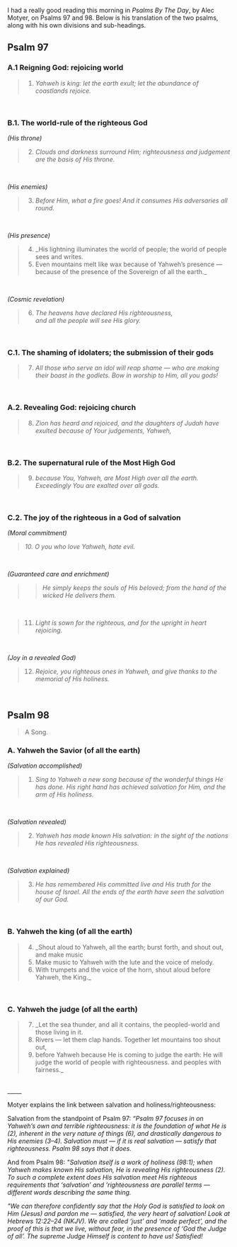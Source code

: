 I had a really good reading this morning in _Psalms By The Day_, by Alec Motyer, on Psalms 97 and 98. Below is his translation of the two psalms, along with his own divisions and sub-headings.
<br>

## Psalm 97
### A.1 Reigning God: rejoicing world
> 1.  _Yahweh is king:
let the earth exult;
let the abundance of coastlands rejoice._
<br>

### B.1. The world-rule of the righteous God
_(His throne)_ 
> 2. _Clouds and darkness surround Him;
righteousness and judgement are the basis of His throne._
<br>

_(His enemies)_
> 3. _Before Him, what a fire goes!
And it consumes His adversaries all round._
<br>

_(His presence)_
> 4. _His lightning illuminates the world of people;
the world of people sees and writes.
>5. Even mountains melt like wax because of Yahweh’s presence —
because of the presence of the Sovereign of all the earth._
<br>

_(Cosmic revelation)_
> 6. _The heavens have declared His righteousness,  
and all the people will see His glory._
<br>

### C.1. The shaming of idolaters; the submission of their gods
> 7. _All those who serve an idol will reap shame —
who are making their boast in the godlets.
Bow in worship to Him, all you gods!_
<br>
  
### A.2. Revealing God: rejoicing church
> 8. _Zion has heard and rejoiced,
and the daughters of Judah have exulted
because of Your judgements, Yahweh,_
<br>

### B.2. The supernatural rule of the Most High God
> 9. _because You, Yahweh, are Most High over all the earth.
Exceedingly You are exalted over all gods._
<br>

### C.2. The joy of the righteous in a God of salvation
_(Moral commitment)_
> _10. O you who love Yahweh, hate evil._
<br>

_(Guaranteed care and enrichment)_
>> _He simply keeps the souls of His beloved;
from the hand of the wicked He delivers them._
<br>

> 11. _Light is sown for the righteous,
and for the upright in heart rejoicing._
<br>

 _(Joy in a revealed God)_
> 12. _Rejoice, you righteous ones in Yahweh,
and give thanks to the memorial of His holiness._
<br>

## Psalm 98
>A Song.

### A. Yahweh the Savior (of all the earth)
_(Salvation accomplished)_
> 1. _Sing to Yahweh a new song
because of the wonderful things He has done.
His right hand has achieved salvation for Him,
and the arm of His holiness._
<br>

_(Salvation revealed)_
> 2. _Yahweh has made known His salvation:
in the sight of the nations
He has revealed His righteousness._
<br>

_(Salvation explained)_
>3. _He has remembered His committed live and His truth
for the house of Israel.
All the ends of the earth have seen
the salvation of our God._
<br>

### B. Yahweh the king (of all the earth)
> 4. _Shout aloud to Yahweh, all the earth;
burst forth, and shout out, and make music
> 5. Make music to Yahweh with the lute and the voice of melody.
> 6. With trumpets and the voice of the horn,
shout aloud before Yahweh, the King._
<br>

### C. Yahweh the judge (of all the earth)
> 7. _Let the sea thunder, and all it contains,
the peopled-world and those living in it.
> 8. Rivers — let them clap hands.
Together let mountains too shout out,
> 9. before Yahweh
because He is coming to judge the earth:
He will judge the world of people with righteousness.
and peoples with fairness._
<br>
_____
<br>

Motyer explains the link between salvation and holiness/righteousness:

Salvation from the standpoint of Psalm 97: _“Psalm 97 focuses in on Yahweh’s own and terrible righteousness: it is the foundation of what He is (2), inherent in the very nature of things (6), and drastically dangerous to His enemies (3–4). Salvation must — if it is real salvation — satisfy that righteousness. Psalm 98 says that it does._
<br>

And from Psalm 98: _"Salvation itself is a work of holiness (98:1); when Yahweh makes known His salvation, He is revealing His righteousness (2). To such a complete extent does His salvation meet His righteous requirements that ‘salvation’ and ‘righteousness are parallel terms — different words describing the same thing._
<br>

_"We can therefore confidently say that the Holy God is satisfied to look on Him (Jesus) and pardon me — satisfied, the very heart of salvation! Look at Hebrews 12:22–24 (NKJV). We are called ‘just’ and ‘made perfect’, and the proof of this is that we live, without fear, in the presence of ‘God the Judge of all’. The supreme Judge Himself is content to have us! *Satisfied!*_
